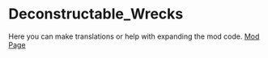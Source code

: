# Deconstructable_Wrecks
 Here you can make translations or help with expanding the mod code. 
 [Mod Page](https://steamcommunity.com/sharedfiles/filedetails/?id=2521970742&searchtext=Decontructable)
